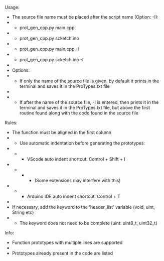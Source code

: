 Usage:
- The source file name must be placed after the script name (Option: -I):
- - prot_gen_cpp.py main.cpp
- - prot_gen_cpp.py scketch.ino
- - prot_gen_cpp.py main.cpp -I
- - prot_gen_cpp.py scketch.ino -I
-
- Options:
- - If only the name of the source file is given,
    by default it prints in the terminal and
    saves it in the ProTypes.txt file
-
- - If after the name of the source file, -I is entered,
    then prints it in the terminal and saves it in the
    ProTypes.txt file, but above the first routine
    found along with the code found in the source file

Rules:
- The function must be aligned in the first column
- - Use automatic indentation before generating the prototypes:
- - - VScode auto indent shortcut: Control + Shift + I
- - - - (Some extensions may interfere with this)
- - - Arduino IDE auto indent shortcut: Control + T
-
- If necessary, add the keyword to the 'header_list' variable (void, uint, String etc)
- - The keyword does not need to be complete (uint: uint8_t, uint32_t)

Info:
- Function prototypes with multiple lines are supported
-
- Prototypes already present in the code are listed
